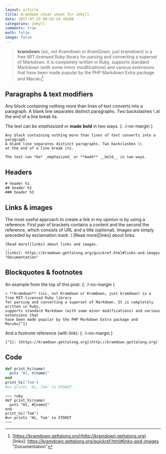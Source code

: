 ```yaml
---
layout: article
title: Kramdown cheat sheet for Jekyll
date: 2017-07-23 00:42:24 +0200
categories: jekyll
comments: true
math: false
image: false
---
```

> **kramdown** (sic, not Kramdown or KramDown, just kramdown) is a free MIT-licensed Ruby library for parsing and converting a superset of Markdown. It is completely written in Ruby, supports standard Markdown (with some minor modifications) and various extensions that have been made popular by the PHP Markdown Extra package and Maruku[^1]

## Paragraphs & text modifiers
Any block containing nothing more than lines of text converts into a paragraph.
A blank line separates distinct paragraphs. Two backslashes \\
at the end of a line break its.

The text can *be* _emphasized_ or **made** __bold__ in two ways.
{: .l-no-margin }
~~~
Any block containing nothing more than lines of text converts into a paragraph.
A blank line separates distinct paragraphs. Two backslashes \\
at the end of a line break its.

The text can *be* _emphasized_ or **made** __bold__ in two ways.
~~~

## Headers
~~~
# header h1
## header h2
### header h3
~~~

## Links & images
The most useful approach to create a link in my opinion is by using a reference. First pair of brackets contains
a content and the second the reference, which consists of URL and a title (optional). Images are simply preceded by exclamation mark. \\
[Read more][links] about links.

~~~
[Read more][links] about links and images.
...
[links]: https://kramdown.gettalong.org/quickref.html#links-and-images "Documentation"
~~~

## Blockquotes & footnotes
An example from the top of this post.
{: .l-no-margin }
~~~
> **kramdown** (sic, not Kramdown or KramDown, just kramdown) is a free MIT-licensed Ruby library
for parsing and converting a superset of Markdown. It is completely written in Ruby,
supports standard Markdown (with some minor modifications) and various extensions that
have been made popular by the PHP Markdown Extra package and Maruku[^1]
~~~
And a footnote reference (with link):
{: .l-no-margin }
~~~
[^1]: [https://kramdown.gettalong.org](http://kramdown.gettalong.org)
~~~

## Code
~~~ ruby
def print_hi(name)
  puts "Hi, #{name}"
end
print_hi('Tom')
#=> prints 'Hi, Tom' to STDOUT.
~~~
~~~~
~~~ ruby
def print_hi(name)
  puts "Hi, #{name}"
end
print_hi('Tom')
#=> prints 'Hi, Tom' to STDOUT
~~~
~~~~

[^1]: [https://kramdown.gettalong.org](http://kramdown.gettalong.org)
[links]: https://kramdown.gettalong.org/quickref.html#links-and-images "Documentation"
